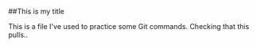 ##This is my title

This is a file I've used to practice some Git commands.
Checking that this pulls..
